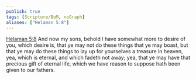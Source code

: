```yaml
---
publish: true
tags: [Scripture/BoM, noGraph]
aliases: ["Helaman 5:8"]
---
```

[Helaman 5:8](https://churchofjesuschrist.org/study/scriptures/bofm/hel/5?lang=eng&id=p8#p8) And now my sons, behold I have somewhat more to desire of you, which desire is, that ye may not do these things that ye may boast, but that ye may do these things to lay up for yourselves a treasure in heaven, yea, which is eternal, and which fadeth not away; yea, that ye may have that precious gift of eternal life, which we have reason to suppose hath been given to our fathers.
